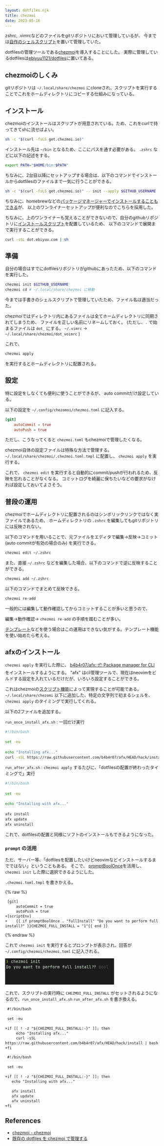 ```yaml
---
layout: dotfiles.njk
title: chezmoi
date: 2023-05-16
---
```


zshrc, .vimrcなどのファイルをgitリポジトリにおいて管理しているが、
今までは[自作のシェルスクリプト](https://github.com/ebiyuu1121/dotfiles/blob/c75a9cb41ef334313c5bdaa6a438badf3db84f23/bin/dotfiles)を置いて管理していた。

dotfilesの管理ツールである[chezmoi](https://www.chezmoi.io/)を導入することにした。
実際に管理しているdotfilesは[ebiyuu1121/dotfiles](https://github.com/ebiyuu1121/dotfiles)に置いてある。

## chezmoiのしくみ

gitリポジトリは `~/.local/share/chezmoi` にcloneされ、スクリプトを実行することでこれをホームディレクトリにコピーする仕組みになっている。

## インストール

chezmoiのインストールはスクリプトが用意されている。ため、これをcurlで持ってきてshに流せばよい。


```sh
sh -c "$(curl -fsLS get.chezmoi.io)"
```

インストール先は `~/bin` となるため、ここにパスを通す必要がある。 `.zshrc` などに以下の記述をする。

```sh
export PATH="$HOME/bin:$PATH"
```

ちなみに、2台目以降にセットアップする場合は、以下のコマンドでインストールからdotfilesのファイルまで一気に行うことができる。

```sh
sh -c "$(curl -fsLS get.chezmoi.io)" -- init --apply $GITHUB_USERNAME
```

ちなみに、homebrewなどの[パッケージマネージャーでインストールすることもできる](https://www.chezmoi.io/install/#one-line-binary-install)が、
以上のワンライナーセットアップが便利なのでこちらを採用した。

ちなみに、上のワンライナーも覚えることができないので、自分のgithubリポジトリに[インストールスクリプト](https://github.com/ebiyuu1121/dotfiles/blob/master/install)を配置しているため、
以下のコマンドで展開まで実行することができる。

```sh
curl -sSL dot.ebiyuu.com | sh
```


## 準備

自分の場合はすでにdotfilesリポジトリがgithubにあったため、以下のコマンドを実行した。

```sh
chezmoi init $GITHUB_USERNAME
chezmoi cd # ~/.local/share/chezmoi に移動
```

今までは手書きのシェルスクリプトで管理していたため、ファイル名は適当だった。

chezmoiではディレクトリ内にあるファイルは全てホームディレクトリに同期されてしまうため、
ファイルを正しい名前にリネームしておく。
(ただし、`.` で始まるファイルは `dot_` にする。 `~/.vimrc` → `~/.local/share/chezmoi/dot_voimrc` )

これで、

```sh
chezmoi apply
```

を実行するとホームディレクトリに配置される。

##  設定

特に設定をしなくても便利に使うことができるが、
auto commitだけ設定している。


以下の設定を `~/.config/chezomoi/chezmoi.toml` に記入する。

```toml
[git]
    autoCommit = true
    autoPush = true
```

ただし、こうなってくると `chezmoi.toml` もchezmoiで管理したくなる。

chezmoi自体の設定ファイルは特殊な方法で管理する。
`~/.local/share/chezmoi/.chezmoi.toml.tmpl` に配置し、 `chezmoi apply` を実行する。

これで、 `chezmoi edit` を実行すると自動的にcommit/pushが行われるため、反映を忘れることがなくなる。
コミットログを綺麗に保ちたいなどの要求がなければ設定しておいてよさそう。

## 普段の運用

chezmoiでホームディレクトリに配置されるのはシンボリックリンクではなく実ファイルであるため、
ホームディレクトリの `.zshrc` を編集してもgitリポジトリには反映されない。

以下のコマンドを用いることで、元ファイルをエディタで編集→反映→コミット(auto commitが有効の場合のみ) を実行できる。

```sh
chezmoi edit ~/.zshrc
```

また、直接 `~/.zshrc` などを編集した場合、以下のコマンドで逆に反映することができる。

```sh
chezmoi add ~/.zshrc
```

以下のコマンドでまとめて反映できる。

```sh
chezmoi re-add
```

一般的には編集して動作確認してからコミットすることが多いと思うので、

編集→動作確認→ `chezmoi re-add` の手順を踏むことが多い。

[テンプレート](https://www.chezmoi.io/user-guide/templating/)などを使う場合はこの運用はできない気がする。テンプレート機能を使い始めたら考える。

## afxのインストール

`chezmoi apply` を実行した際に、 [b4b4r07/afx: 📦 Package manager for CLI](https://github.com/b4b4r07/afx/) をインストールするようにする。
"afx" はcli管理ツールで、現在はneovimをビルドする設定を入れているだけだが、いろいろ設定することができる。

これはchezmoiの[スクリプト機能](https://www.chezmoi.io/user-guide/use-scripts-to-perform-actions/)によって実現することが可能である。
`~/.local/share/chezomi` 以下に追加した、特定の文字列で初まるシェルを、 `chezmoi apply` のタイミングで実行してくれる。

以下の2ファイルを追加する。

`run_once_install_afx.sh` : 一回だけ実行

```sh
#!/bin/bash

set -eu

echo "Installing afx..."
curl -sSL https://raw.githubusercontent.com/b4b4r07/afx/HEAD/hack/install | bash
```

`run_after_afx.sh` : `chezmoi apply` するたびに、「dotfilesの配置が終わったタイミングで」実行

```sh
#!/bin/bash

set -eu

echo "Installing with afx..."

afx install
afx update
afx uninstall
```

これで、dotfilesの配置と同様にソフトのインストールもできるようになった。

### `prompt` の活用

ただ、サーバー等、「dotfilesを配置したいけどneovimなどインストールするまでではない」ということもある。
そこで、 [promptBoolOnce](https://www.chezmoi.io/reference/templates/init-functions/promptBoolOnce/)を活用し、`chezmoi init` した際に選択できるようにした。

`.chezmoi.toml.tmpl` を書きかえる。

{% raw %}
```diff-toml
 [git]
     autoCommit = true
     autoPush = true
+[scriptEnv]
+    {{ if promptBoolOnce . "fullInstall" "Do you want to perform full install?" }}CHEZMOI_FULL_INSTALL = "1"{{ end }}
```
{% endraw %}

これで `chezmoi init` を実行するとプロンプトが表示され、回答が `~/.config/chezmoi/chezmoi.toml` に記入される。

![chezmoi-init-bool](img/chezmoi-init-bool.png)

これで、スクリプトの実行時に `CHEZMOI_FULL_INSTALL` がセットされるようになるので、`run_once_install_afx.sh` `run_after_afx.sh` を書き換える。

```diff-sh
 #!/bin/bash
 
 set -eu
 
+if [[ ! -z "${CHEZMOI_FULL_INSTALL:-}" ]]; then
     echo "Installing afx..."
     curl -sSL https://raw.githubusercontent.com/b4b4r07/afx/HEAD/hack/install | bash
+fi
```

```diff-sh
 #!/bin/bash

 set -eu

+if [[ ! -z "${CHEZMOI_FULL_INSTALL:-}" ]]; then
   echo "Installing with afx..."
 
   afx install
   afx update
   afx uninstall
+fi
```

## References

- [chezmoi \- chezmoi](https://www.chezmoi.io/)
- [既存の dotfiles を chezmoi で管理する](https://zenn.dev/johnmanjiro13/articles/d14825f4ef3184)

